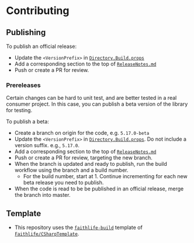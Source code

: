 # Contributing

## Publishing

To publish an official release:
* Update the `<VersionPrefix>` in [`Directory.Build.props`](Directory.Build.props)
* Add a corresponding section to the top of [`ReleaseNotes.md`](ReleaseNotes.md)
* Push or create a PR for review.

### Prereleases

Certain changes can be hard to unit test, and are better tested in a real consumer project. In this case, you can publish a beta version of the library for testing.

To publish a beta:
* Create a branch on origin for the code, e.g. `5.17.0-beta`
* Update the `<VersionPrefix>` in [`Directory.Build.props`](Directory.Build.props). Do not include a version suffix. e.g., `5.17.0`.
* Add a corresponding section to the top of [`ReleaseNotes.md`](ReleaseNotes.md)
* Push or create a PR for review, targeting the new branch.
* When the branch is updated and ready to publish, run the build workflow using the branch and a build number.
  * For the build number, start at 1. Continue incrementing for each new beta release you need to publish.
* When the code is read to be be published in an official release, merge the branch into master.

## Template

* This repository uses the [`faithlife-build`](https://github.com/Faithlife/CSharpTemplate/tree/faithlife-build) template of [`Faithlife/CSharpTemplate`](https://github.com/Faithlife/CSharpTemplate).
